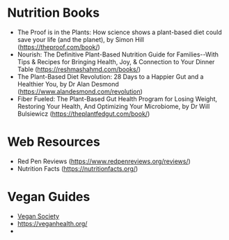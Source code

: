 
# Nutrition Books

- The Proof is in the Plants: How science shows a plant-based diet could save your life (and the planet), by Simon Hill (https://theproof.com/book/)
- Nourish: The Definitive Plant-Based Nutrition Guide for Families--With Tips & Recipes for Bringing Health, Joy, & Connection to Your Dinner Table (https://reshmashahmd.com/books/)
- The Plant-Based Diet Revolution: 28 Days to a Happier Gut and a Healthier You, by Dr Alan Desmond (https://www.alandesmond.com/revolution)
- Fiber Fueled: The Plant-Based Gut Health Program for Losing Weight, Restoring Your Health, And Optimizing Your Microbiome, by Dr Will Bulsiewicz (https://theplantfedgut.com/book/)


# Web Resources

- Red Pen Reviews (https://www.redpenreviews.org/reviews/)
- Nutrition Facts (https://nutritionfacts.org/)


# Vegan Guides

- [Vegan Society](https://www.vegansociety.com/resources/nutrition-and-health/nutrition-overview-0)
- https://veganhealth.org/
- 